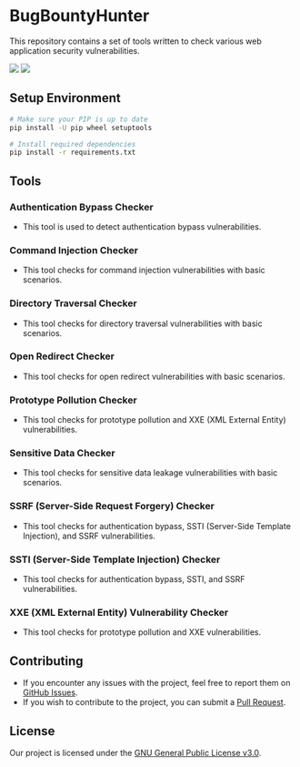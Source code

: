 # BugBountyHunter

This repository contains a set of tools written to check various web application security vulnerabilities.

<img src="https://img.shields.io/badge/Used Python 3.9.13- red">

<img src="https://img.shields.io/badge/Licence-MIT-yellowgreen">

## Setup Environment

```bash
# Make sure your PIP is up to date
pip install -U pip wheel setuptools

# Install required dependencies
pip install -r requirements.txt
```

## Tools

### Authentication Bypass Checker
- This tool is used to detect authentication bypass vulnerabilities.

### Command Injection Checker
- This tool checks for command injection vulnerabilities with basic scenarios.

### Directory Traversal Checker
- This tool checks for directory traversal vulnerabilities with basic scenarios.

### Open Redirect Checker
- This tool checks for open redirect vulnerabilities with basic scenarios.

### Prototype Pollution Checker
- This tool checks for prototype pollution and XXE (XML External Entity) vulnerabilities.

### Sensitive Data Checker
- This tool checks for sensitive data leakage vulnerabilities with basic scenarios.

### SSRF (Server-Side Request Forgery) Checker
- This tool checks for authentication bypass, SSTI (Server-Side Template Injection), and SSRF vulnerabilities.

### SSTI (Server-Side Template Injection) Checker
- This tool checks for authentication bypass, SSTI, and SSRF vulnerabilities.

### XXE (XML External Entity) Vulnerability Checker
- This tool checks for prototype pollution and XXE vulnerabilities.

## Contributing

- If you encounter any issues with the project, feel free to report them on [GitHub Issues](https://github.com/username/BreadcrumbsBugBountyHunter/issues).
- If you wish to contribute to the project, you can submit a [Pull Request](https://github.com/username/BreadcrumbsBugBountyHunter/pulls).

## License

Our project is licensed under the [GNU General Public License v3.0](LICENSE).

